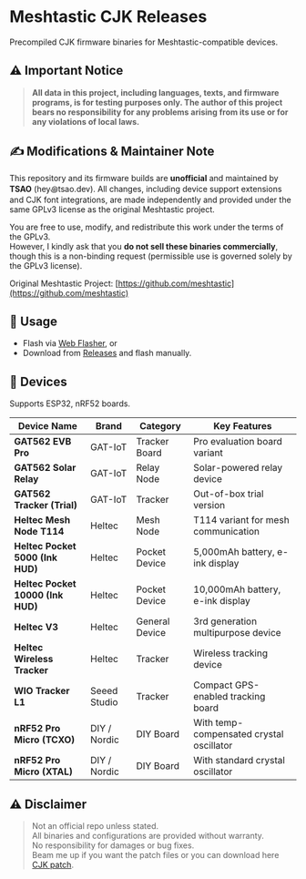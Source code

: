 # Meshtastic CJK Releases

Precompiled CJK firmware binaries for Meshtastic-compatible devices.

## ⚠️ Important Notice

> **All data in this project, including languages, texts, and firmware programs, is for testing purposes only. The author of this project bears no responsibility for any problems arising from its use or for any violations of local laws.**

## ✍️ Modifications & Maintainer Note

This repository and its firmware builds are **unofficial** and maintained by **TSAO** (hey꩜tsao.dev).
All changes, including device support extensions and CJK font integrations, are made independently and provided under the same GPLv3 license as the original Meshtastic project.

You are free to use, modify, and redistribute this work under the terms of the GPLv3.  
However, I kindly ask that you **do not sell these binaries commercially**, though this is a non-binding request (permissible use is governed solely by the GPLv3 license).

Original Meshtastic Project: [https://github.com/meshtastic](https://github.com/meshtastic)

## 🚀 Usage

- Flash via [Web Flasher](https://flasher.meshtastic.org), or
- Download from [Releases](https://github.com/csrutil/meshtastic-releases) and flash manually.

## 📱 Devices

Supports ESP32, nRF52 boards.

| **Device Name**                   | **Brand**    | **Category**   | **Key Features**                         |
| --------------------------------- | ------------ | -------------- | ---------------------------------------- |
| **GAT562 EVB Pro**                | GAT-IoT      | Tracker Board  | Pro evaluation board variant             |
| **GAT562 Solar Relay**            | GAT-IoT      | Relay Node     | Solar-powered relay device               |
| **GAT562 Tracker (Trial)**        | GAT-IoT      | Tracker        | Out-of-box trial version                 |
| **Heltec Mesh Node T114**         | Heltec       | Mesh Node      | T114 variant for mesh communication      |
| **Heltec Pocket 5000 (Ink HUD)**  | Heltec       | Pocket Device  | 5,000mAh battery, e-ink display          |
| **Heltec Pocket 10000 (Ink HUD)** | Heltec       | Pocket Device  | 10,000mAh battery, e-ink display         |
| **Heltec V3**                     | Heltec       | General Device | 3rd generation multipurpose device       |
| **Heltec Wireless Tracker**       | Heltec       | Tracker        | Wireless tracking device                 |
| **WIO Tracker L1**                | Seeed Studio | Tracker        | Compact GPS-enabled tracking board       |
| **nRF52 Pro Micro (TCXO)**        | DIY / Nordic | DIY Board      | With temp-compensated crystal oscillator |
| **nRF52 Pro Micro (XTAL)**        | DIY / Nordic | DIY Board      | With standard crystal oscillator         |

## ⚠️ Disclaimer

> Not an official repo unless stated.  
> All binaries and configurations are provided without warranty.  
> No responsibility for damages or bug fixes.  
> Beam me up if you want the patch files or you can download here [CJK patch](https://github.com/whywilson/meshtastic-firmware/commit/fd672aa0e4172a28f2c4f06c9b8d1b4ab86aacb6#diff-efc04cdb1a550eb433fb6d101f1de4c358546a8b02a7e0b5b17256f60d6e0869).
